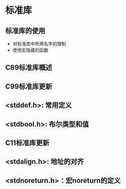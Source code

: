 # 标准库
## 标准库的使用
- 对标准库中所用名字的限制
- 使用宏隐藏的函数
## C89标准库概述
## C99标准库更新
## <stddef.h>: 常用定义
## <stdbool.h>: 布尔类型和值
## C11标准库更新
## <stdalign.h>: 地址的对齐
## <stdnoreturn.h>：宏noreturn的定义